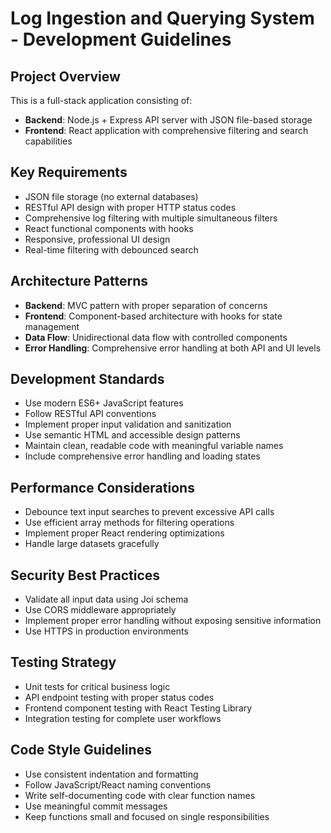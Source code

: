 <!-- Use this file to provide workspace-specific custom instructions to Copilot. For more details, visit https://code.visualstudio.com/docs/copilot/copilot-customization#_use-a-githubcopilotinstructionsmd-file -->

# Log Ingestion and Querying System - Development Guidelines

## Project Overview
This is a full-stack application consisting of:
- **Backend**: Node.js + Express API server with JSON file-based storage
- **Frontend**: React application with comprehensive filtering and search capabilities

## Key Requirements
- JSON file storage (no external databases)
- RESTful API design with proper HTTP status codes
- Comprehensive log filtering with multiple simultaneous filters
- React functional components with hooks
- Responsive, professional UI design
- Real-time filtering with debounced search

## Architecture Patterns
- **Backend**: MVC pattern with proper separation of concerns
- **Frontend**: Component-based architecture with hooks for state management
- **Data Flow**: Unidirectional data flow with controlled components
- **Error Handling**: Comprehensive error handling at both API and UI levels

## Development Standards
- Use modern ES6+ JavaScript features
- Follow RESTful API conventions
- Implement proper input validation and sanitization
- Use semantic HTML and accessible design patterns
- Maintain clean, readable code with meaningful variable names
- Include comprehensive error handling and loading states

## Performance Considerations
- Debounce text input searches to prevent excessive API calls
- Use efficient array methods for filtering operations
- Implement proper React rendering optimizations
- Handle large datasets gracefully

## Security Best Practices
- Validate all input data using Joi schema
- Use CORS middleware appropriately
- Implement proper error handling without exposing sensitive information
- Use HTTPS in production environments

## Testing Strategy
- Unit tests for critical business logic
- API endpoint testing with proper status codes
- Frontend component testing with React Testing Library
- Integration testing for complete user workflows

## Code Style Guidelines
- Use consistent indentation and formatting
- Follow JavaScript/React naming conventions
- Write self-documenting code with clear function names
- Use meaningful commit messages
- Keep functions small and focused on single responsibilities
